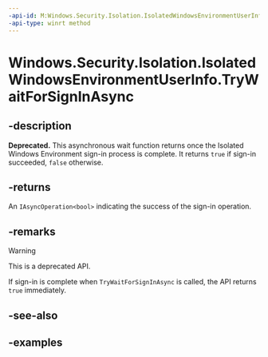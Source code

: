 ```yaml
---
-api-id: M:Windows.Security.Isolation.IsolatedWindowsEnvironmentUserInfo.TryWaitForSignInAsync
-api-type: winrt method
---
```


# Windows.Security.Isolation.IsolatedWindowsEnvironmentUserInfo.TryWaitForSignInAsync

<!--
public Windows.Foundation.IAsyncOperation<bool> TryWaitForSignInAsync ();
-->

## -description

**Deprecated.** This asynchronous wait function returns once the Isolated Windows Environment sign-in process is complete. It returns `true` if sign-in succeeded, `false` otherwise.

## -returns

An `IAsyncOperation<bool>` indicating the success of the sign-in operation.

## -remarks

> [!WARNING]
> This is a deprecated API.

If sign-in is complete when `TryWaitForSignInAsync` is called, the API returns `true` immediately.

## -see-also

## -examples
